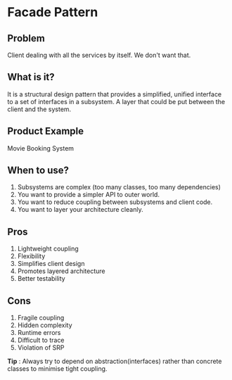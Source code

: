 # Facade Pattern

## Problem
Client dealing with all the services by itself. We don't want that.

## What is it?
It is a structural design pattern that provides a simplified, unified interface to a set of interfaces in a subsystem. A layer that could be put between the client and the system.

## Product Example
Movie Booking System

## When to use?
1. Subsystems are complex (too many classes, too many dependencies)
2. You want to provide a simpler API to outer world.
3. You want to reduce coupling between subsystems and client code.
4. You want to layer your architecture cleanly.

## Pros
1. Lightweight coupling
2. Flexibility
3. Simplifies client design
4. Promotes layered architecture
5. Better testability

## Cons
1. Fragile coupling
2. Hidden complexity
3. Runtime errors
4. Difficult to trace
5. Violation of SRP

**Tip** : Always try to depend on abstraction(interfaces) rather than concrete classes to minimise tight coupling.